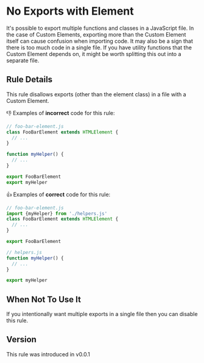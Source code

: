 # No Exports with Element

It's possible to export multiple functions and classes in a JavaScript file. In the case of Custom Elements, exporting more than the Custom Element itself can cause confusion when importing code. It may also be a sign that there is too much code in a single file. If you have utility functions that the Custom Element depends on, it might be worth splitting this out into a separate file.

## Rule Details

This rule disallows exports (other than the element class) in a file with a Custom Element.

👎 Examples of **incorrect** code for this rule:

```js
// foo-bar-element.js
class FooBarElement extends HTMLElement {
  // ...
}

function myHelper() {
  // ...
}

export FooBarElement
export myHelper
```

👍 Examples of **correct** code for this rule:

```js
// foo-bar-element.js
import {myHelper} from './helpers.js'
class FooBarElement extends HTMLElement {
  // ...
}

export FooBarElement

// helpers.js
function myHelper() {
  // ...
}

export myHelper
```

## When Not To Use It

If you intentionally want multiple exports in a single file then you can disable this rule.

## Version

This rule was introduced in v0.0.1
